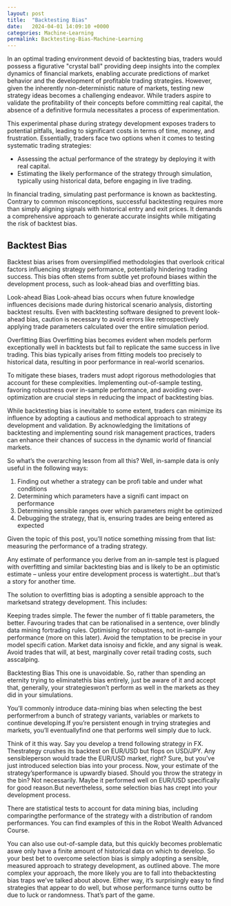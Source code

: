 ```yaml
---
layout: post
title:  "Backtesting Bias"
date:   2024-04-01 14:09:10 +0000
categories: Machine-Learning
permalink: Backtesting-Bias-Machine-Learning
---
```

In an optimal trading environment devoid of backtesting bias, traders would possess a figurative "crystal ball" providing deep insights into the complex dynamics of financial markets, enabling accurate predictions of <!--more--> market behavior and the development of profitable trading strategies. However, given the inherently non-deterministic nature of markets, testing new strategy ideas becomes a challenging endeavor. While traders aspire to validate the profitability of their concepts before committing real capital, the absence of a definitive formula necessitates a process of experimentation.

This experimental phase during strategy development exposes traders to potential pitfalls, leading to significant costs in terms of time, money, and frustration. Essentially, traders face two options when it comes to testing systematic trading strategies:

- Assessing the actual performance of the strategy by deploying it with real capital.
- Estimating the likely performance of the strategy through simulation, typically using historical data, before engaging in live trading.

In financial trading, simulating past performance is known as backtesting. Contrary to common misconceptions, successful backtesting requires more than simply aligning signals with historical entry and exit prices. It demands a comprehensive approach to generate accurate insights while mitigating the risk of backtest bias.

## Backtest Bias
Backtest bias arises from oversimplified methodologies that overlook critical factors influencing strategy performance, potentially hindering trading success. This bias often stems from subtle yet profound biases within the development process, such as look-ahead bias and overfitting bias.

Look-ahead Bias
Look-ahead bias occurs when future knowledge influences decisions made during historical scenario analysis, distorting backtest results. Even with backtesting software designed to prevent look-ahead bias, caution is necessary to avoid errors like retrospectively applying trade parameters calculated over the entire simulation period.

Overfitting Bias
Overfitting bias becomes evident when models perform exceptionally well in backtests but fail to replicate the same success in live trading. This bias typically arises from fitting models too precisely to historical data, resulting in poor performance in real-world scenarios.

To mitigate these biases, traders must adopt rigorous methodologies that account for these complexities. Implementing out-of-sample testing, favoring robustness over in-sample performance, and avoiding over-optimization are crucial steps in reducing the impact of backtesting bias.

While backtesting bias is inevitable to some extent, traders can minimize its influence by adopting a cautious and methodical approach to strategy development and validation. By acknowledging the limitations of backtesting and implementing sound risk management practices, traders can enhance their chances of success in the dynamic world of financial markets.

So what’s the overarching lesson from all this?
Well, in-sample data is only useful in the following ways:
1. Finding out whether a strategy can be profi table and under what conditions
2. Determining which parameters have a signifi cant impact on performance
3. Determining sensible ranges over which parameters might be optimized
4. Debugging the strategy, that is, ensuring trades are being entered as expected

Given the topic of this post, you’ll notice something missing from that list: measuring the performance of a trading strategy.

Any estimate of performance you derive from an in-sample test is plagued with overfitting and similar backtesting bias and is likely to be an optimistic estimate – unless your entire development process is watertight…but that’s a story for another time.

The solution to overfitting bias is adopting a sensible approach to the marketsand strategy development. This includes:

Keeping trades simple. The fewer the number of fi ttable parameters, the better.
Favouring trades that can be rationalised in a sentence, over blindly data mining fortrading rules.
Optimising for robustness, not in-sample performance (more on this later).
Avoid the temptation to be precise in your model specifi cation. Market data isnoisy and fickle, and any signal is weak.
Avoid trades that will, at best, marginally cover retail trading costs, such asscalping.

Backtesting Bias
This one is unavoidable. So, rather than spending an eternity trying to eliminatethis bias entirely, just be aware of it and accept that, generally, your strategieswon’t perform as well in the markets as they did in your simulations.

You’ll commonly introduce data-mining bias when selecting the best performerfrom a bunch of strategy variants, variables or markets to continue developing.If you’re persistent enough in trying strategies and markets, you’ll eventuallyfind one that performs well simply due to luck.

Think of it this way. Say you develop a trend following strategy in FX. Thestrategy crushes its backtest on EUR/USD but flops on USD/JPY. Any sensibleperson would trade the EUR/USD market, right? Sure, but you’ve just introduced selection bias into your process. Now, your estimate of the strategy’sperformance is upwardly biased. Should you throw the strategy in the bin? Not necessarily. Maybe it performed well on EUR/USD specifically for good reason.But nevertheless, some selection bias has crept into your development process.

There are statistical tests to account for data mining bias, including comparingthe performance of the strategy with a distribution of random performances. You can find examples of this in the Robot Wealth Advanced Course.

You can also use out-of-sample data, but this quickly becomes problematic aswe only have a finite amount of historical data on which to develop.
So your best bet to overcome selection bias is simply adopting a sensible, measured approach to strategy development, as outlined above.
The more complex your approach, the more likely you are to fall into thebacktesting bias traps we’ve talked about above. Either way, it’s surprisingly easy to find strategies that appear to do well, but whose performance turns outto be due to luck or randomness. That’s part of the game.





